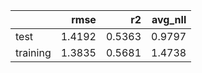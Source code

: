 |          |   rmse |     r2 |   avg_nll |
|:---------|-------:|-------:|----------:|
| test     | 1.4192 | 0.5363 |    0.9797 |
| training | 1.3835 | 0.5681 |    1.4738 |